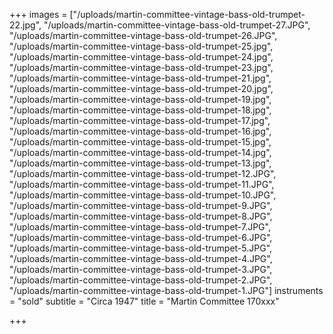 +++
images = ["/uploads/martin-committee-vintage-bass-old-trumpet-22.jpg", "/uploads/martin-committee-vintage-bass-old-trumpet-27.JPG", "/uploads/martin-committee-vintage-bass-old-trumpet-26.JPG", "/uploads/martin-committee-vintage-bass-old-trumpet-25.jpg", "/uploads/martin-committee-vintage-bass-old-trumpet-24.jpg", "/uploads/martin-committee-vintage-bass-old-trumpet-23.jpg", "/uploads/martin-committee-vintage-bass-old-trumpet-21.jpg", "/uploads/martin-committee-vintage-bass-old-trumpet-20.jpg", "/uploads/martin-committee-vintage-bass-old-trumpet-19.jpg", "/uploads/martin-committee-vintage-bass-old-trumpet-18.jpg", "/uploads/martin-committee-vintage-bass-old-trumpet-17.jpg", "/uploads/martin-committee-vintage-bass-old-trumpet-16.jpg", "/uploads/martin-committee-vintage-bass-old-trumpet-15.jpg", "/uploads/martin-committee-vintage-bass-old-trumpet-14.jpg", "/uploads/martin-committee-vintage-bass-old-trumpet-13.jpg", "/uploads/martin-committee-vintage-bass-old-trumpet-12.JPG", "/uploads/martin-committee-vintage-bass-old-trumpet-11.JPG", "/uploads/martin-committee-vintage-bass-old-trumpet-10.JPG", "/uploads/martin-committee-vintage-bass-old-trumpet-9.JPG", "/uploads/martin-committee-vintage-bass-old-trumpet-8.JPG", "/uploads/martin-committee-vintage-bass-old-trumpet-7.JPG", "/uploads/martin-committee-vintage-bass-old-trumpet-6.JPG", "/uploads/martin-committee-vintage-bass-old-trumpet-5.JPG", "/uploads/martin-committee-vintage-bass-old-trumpet-4.JPG", "/uploads/martin-committee-vintage-bass-old-trumpet-3.JPG", "/uploads/martin-committee-vintage-bass-old-trumpet-2.JPG", "/uploads/martin-committee-vintage-bass-old-trumpet-1.JPG"]
instruments = "sold"
subtitle = "Circa 1947"
title = "Martin Committee 170xxx"

+++
